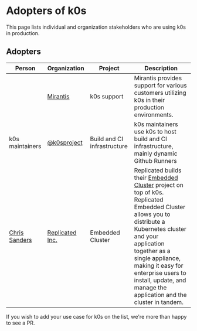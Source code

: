 # Adopters of k0s

This page lists individual and organization stakeholders who are using k0s in production.

## Adopters

| Person                                            | Organization                                       | Project                     | Description                                                                                                                                                                                                                                                                                                                                                           |
|---------------------------------------------------|----------------------------------------------------|-----------------------------|-----------------------------------------------------------------------------------------------------------------------------------------------------------------------------------------------------------------------------------------------------------------------------------------------------------------------------------------------------------------------|
|                                                   | [Mirantis](https://www.mirantis.com/software/k0s/) | k0s support                 | Mirantis provides support for various customers utilizing k0s in their production environments.                                                                                                                                                                                                                                                                       |
| k0s maintainers                                   | [@k0sproject](https://github.com/k0sproject)       | Build and CI infrastructure | k0s maintainers use k0s to host build and CI infrastructure, mainly dynamic Github Runners                                                                                                                                                                                                                                                                            |
| [Chris Sanders](https://github.com/chris-sanders) | [Replicated Inc.](https://www.replicated.com/)     | Embedded Cluster            | Replicated builds their  [Embedded Cluster](https://docs.replicated.com/vendor/embedded-overview) project on top of k0s. Replicated Embedded Cluster allows you to distribute a Kubernetes cluster and your application together as a single appliance, making it easy for enterprise users to install, update, and manage the application and the cluster in tandem. |

If you wish to add your use case for k0s on the list, we're more than happy to see a PR.
